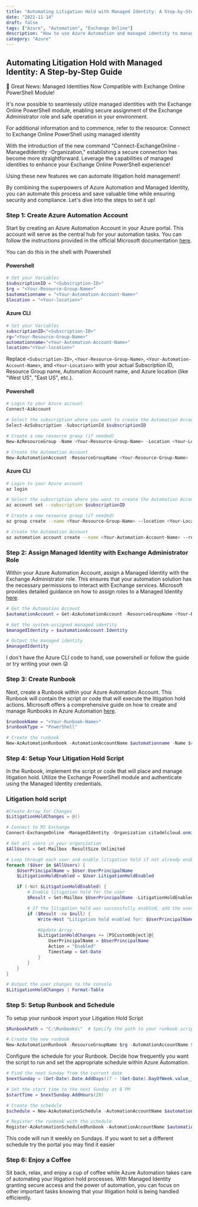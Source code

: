 ```yaml
---
title: "Automating Litigation Hold with Managed Identity: A Step-by-Step Guide"
date: "2022-11-14"
draft: false
tags: ["Azure", "Automation", "Exchange Online"]
description: "How to use Azure Automation and managed identity to manage litigation holds in Exchange Online."
category: "Azure"
---
```


## Automating Litigation Hold with Managed Identity: A Step-by-Step Guide

📣 Great News: Managed Identities Now Compatible with Exchange Online PowerShell Module!

It's now possible to seamlessly utilize managed identities with the Exchange Online PowerShell module, enabling secure assignment of the Exchange Administrator role and safe operation in your environment.

For additional information and to commence, refer to the resource: Connect to Exchange Online PowerShell using managed identity

With the introduction of the new command "Connect-ExchangeOnline -ManagedIdentity -Organization," establishing a secure connection has become more straightforward. Leverage the capabilities of managed identities to enhance your Exchange Online PowerShell experience!


Using these new features we can automate litigation hold management! 

By combining the superpowers of Azure Automation and Managed Identity, you can automate this process and save valuable time while ensuring security and compliance. Let's dive into the steps to set it up!

### Step 1: Create Azure Automation Account

Start by creating an Azure Automation Account in your Azure portal. This account will serve as the central hub for your automation tasks. You can follow the instructions provided in the official Microsoft documentation [here](https://docs.microsoft.com/azure/automation/quickstart-create-account).

You can do this in the shell with Powershell

####  Powershell
```powershell
# Set your Variables
$subscriptionID = "<Subscription-ID>"
$rg = "<Your-Resource-Group-Name>"
$automationname = "<Your-Automation-Account-Name>"
$location = "<Your-location>"
```
#### Azure CLI
```bash
# Set your Variables
subscriptionID="<Subscription-ID>"
rg="<Your-Resource-Group-Name>"
automationname="<Your-Automation-Account-Name>"
location="<Your-location>"
```
Replace `<Subscription-ID>`, `<Your-Resource-Group-Name>`, `<Your-Automation-Account-Name>`, and `<Your-Location>` with your actual Subscription ID, Resource Group name, Automation Account name, and Azure location (like "West US", "East US", etc.).


####  Powershell
```powershell
# Login to your Azure account
Connect-AzAccount

# Select the subscription where you want to create the Automation Account
Select-AzSubscription -SubscriptionId $subscriptionID

# Create a new resource group (if needed)
New-AzResourceGroup -Name <Your-Resource-Group-Name> -Location <Your-Location>

# Create the Automation Account
New-AzAutomationAccount -ResourceGroupName <Your-Resource-Group-Name> -Name <Your-Automation-Account-Name> -Location <Your-Location> -Plan Basic
```


#### Azure CLI

```bash
# Login to your Azure account
az login

# Select the subscription where you want to create the Automation Account
az account set --subscription $subscriptionID

# Create a new resource group (if needed)
az group create --name <Your-Resource-Group-Name> --location <Your-Location>

# Create the Automation Account
az automation account create --name <Your-Automation-Account-Name> --resource-group <Your-Resource-Group-Name> --location <Your-Location>
```

### Step 2: Assign Managed Identity with Exchange Administrator Role

Within your Azure Automation Account, assign a Managed Identity with the Exchange Administrator role. This ensures that your automation solution has the necessary permissions to interact with Exchange services. Microsoft provides detailed guidance on how to assign roles to a Managed Identity [here](https://docs.microsoft.com/azure/active-directory/managed-identities-azure-resources/how-to-manage-ua-identity-portal).

```Powershell
# Get the Automation Account
$automationAccount = Get-AzAutomationAccount -ResourceGroupName <Your-Resource-Group-Name> -Name <Your-Automation-Account-Name>

# Get the system-assigned managed identity
$managedIdentity = $automationAccount.Identity

# Output the managed identity
$managedIdentity
```
I don't have the Azure CLI code to hand, use powershell or follow the guide or try writing your own 😜

### Step 3: Create Runbook

Next, create a Runbook within your Azure Automation Account. This Runbook will contain the script or code that will execute the litigation hold actions. Microsoft offers a comprehensive guide on how to create and manage Runbooks in Azure Automation [here](https://docs.microsoft.com/azure/automation/automation-first-runbook-textual-powershell).

```Powershell
$runbookName = "<Your-Runbook-Name>"
$runbookType = "PowerShell"

# Create the runbook
New-AzAutomationRunbook -AutomationAccountName $automationname -Name $runbookName -Type $runbookType -ResourceGroupName $rg
```

### Step 4: Setup Your Litigation Hold Script

In the Runbook, implement the script or code that will place and manage litigation hold. Utilize the Exchange PowerShell module and authenticate using the Managed Identity credentials.

### Litigation hold script
```powershell
#Create Array for Changes
$LitigationHoldChanges = @()

# Connect to MS Exchange
Connect-ExchangeOnline -ManagedIdentity -Organization citadelcloud.onmicrosoft.com

# Get all users in your organization
$AllUsers = Get-Mailbox -ResultSize Unlimited

# Loop through each user and enable litigation hold if not already enabled
foreach ($User in $AllUsers) {
    $UserPrincipalName = $User.UserPrincipalName
    $LitigationHoldEnabled = $User.LitigationHoldEnabled

    if (-Not $LitigationHoldEnabled) {
        # Enable litigation hold for the user
        $Result = Set-Mailbox $UserPrincipalName -LitigationHoldEnabled $true -ErrorAction "SilentlyContinue"

        # If the litigation hold was successfully enabled, add the user to the changes array
        if ($Result -ne $null) {
            Write-Host "Litigation hold enabled for: $UserPrincipalName"

            #Update Array
            $LitigationHoldChanges += [PSCustomObject]@{
                UserPrincipalName = $UserPrincipalName
                Action = "Enabled"
                Timestamp = Get-Date
            }
        }
    }
}

# Output the user changes to the console
$LitigationHoldChanges | Format-Table
```

### Step 5: Setup Runbook and Schedule

To setup your runbook import your Litigation Hold Script

```Powershell
$RunbookPath = "C:\Runbooks\"  # Specify the path to your runbook script

# Create the new runbook
New-AzAutomationRunbook -ResourceGroupName $rg -AutomationAccountName $AutomationAccount -Name $RunbookName -Type $RunbookType -Path $RunbookPath
```
Configure the schedule for your Runbook. Decide how frequently you want the script to run and set the appropriate schedule within Azure Automation.

```powershell
# Find the next Sunday from the current date
$nextSunday = (Get-Date).Date.AddDays((7 - (Get-Date).DayOfWeek.value__ + [DayOfWeek]::Sunday.value__) % 7)

# Set the start time to the next Sunday at 8 PM
$startTime = $nextSunday.AddHours(20)

# Create the schedule
$schedule = New-AzAutomationSchedule -AutomationAccountName $automationname -Name $scheduleName -StartTime $startTime -Frequency "Week" -Interval 1 -ResourceGroupName $rg

# Register the runbook with the schedule
Register-AzAutomationScheduledRunbook -AutomationAccountName $automationname -Name $runbookName -Schedule $schedule -ResourceGroupName $rg
```

This code will run it weekly on Sundays. If you want to set a different schedule try the portal you may find it easier

### Step 6: Enjoy a Coffee

Sit back, relax, and enjoy a cup of coffee while Azure Automation takes care of automating your litigation hold processes. With Managed Identity granting secure access and the power of automation, you can focus on other important tasks knowing that your litigation hold is being handled efficiently.
